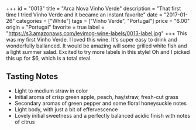 +++
id = "0013"
title = "Arca Nova Vinho Verde"
description = "That first time I tried Vinho Verde and it became an instant favorite"
date = "2017-01-26"
categories = ["White"]
tags = ["Vinho Verde", "Portugal"]
price = "6.00"
origin = "Portugal"
favorite = true
label = "https://s3.amazonaws.com/levimcg-wine-labels/0013-label.jpg"
+++
This was my first Vinho Verde. I loved this wine. It's super easy to drink and wonderfully ballanced. It would be amazing will some grilled white fish and a light summer salad. Excited to try more labels in this style! Oh and I picked this up for $6, which is a total steal.

## Tasting Notes
- Light to medium straw in color
- Initial aroma of crisp green apple, peach, hay/straw, fresh-cut grass
- Secondary aromas of green pepper and some floral honeysuckle notes
- Light body, with just a bit of effervescence
- Lovely initial sweetness and a perfectly balanced acidic finish with notes of citrus
